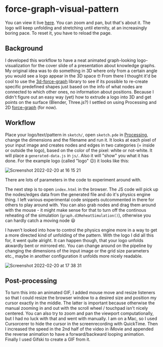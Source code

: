 # force-graph-visual-pattern

You can view it live [here](https://benjaminaaron.github.io/force-graph-visual-pattern/). You can zoom and pan, but that's about it. The logo will keep unfolding and stretching until eternity, at an increasingly boring pace. To reset it, you have to reload the page.

## Background

I developed this workflow to have a neat animated graph-looking logo-visualization for the cover slide of a presentation about knowledge graphs. My original idea was to do something in 3D where only from a certain angle you would see a logo appear in the 3D space 🤓 From there I thought it'd be cool to use the [3d-force-graph](https://github.com/vasturiano/3d-force-graph) library to see if its possible to re-create specific predefined shapes just based on the info of what nodes are connected to which other ones, no information about positions. Because I didn't figure out an easy way (yet) how to extrude a logo into 3D and get points on the surface (Blender, Three.js?) I settled on using Processing and 2D [force-graph](https://github.com/vasturiano/force-graph) (for now).

## Workflow

Place your logo/text/pattern in `sketch/`, open `sketch.pde` in [Processing](https://processing.org/), change the dimensions and the filename and run it. It looks at each pixel of your input image and creates nodes and edges in two categories (= inside or outside the logo), based on the color of the pixel: white or not-white. It will place a `generated-data.js` in `js/`. Also it will "show" you what it has done. For the example logo (called "logo" 😉) it looks like this: 

![Screenshot 2022-02-20 at 16 15 21](https://user-images.githubusercontent.com/5141792/154849672-35c18b97-0c54-486f-bbe1-f81490ba054d.png)

There are lots of parameters in the code to experiment around with. 

The next step is to open `index.html` in the browser. The JS code will pick up the nodes/edges data from the generated file and do it's physics engine thing. I left various experimental code snippets outcommented in there for others to play around with. You can also grab nodes and drag them around with the mouse - it might make sense for that to turn off the continous reheating of the simulation (`graph.d3ReheatSimulation()`), otherwise you can hardly catch a moving node 😃

I haven't looked into how to control the physics engine more in a way to get a more directed kind of unfolding of the pattern. With the logo I did all this for, it went quite alright. It can happen though, that your logo unfolds akwardly bent or mirrored etc. You can change around on the pipeline by changing the dimensions of the input image or the grid size parameters etc., maybe in another configuration it unfolds more nicely readable.

![Screenshot 2022-02-20 at 17 38 31](https://user-images.githubusercontent.com/5141792/154853575-88aaaaf2-1199-465a-a396-d914e334b5ff.png)

## Post-processing

To turn this into an animated GIF, I added mouse move and resize listeners so that I could resize the browser window to a desired size and position my cursor exactly in the middle. The latter is important because otherwise the manual zooming in and out with the scroll wheel / touchpad isn't nicely centered. You can also try to zoom and pan the viewport computationally, but I had no luck with that and went with manually. I am on a Mac, so I used Cursorcerer to hide the cursor in the screenrecording with QuickTime. Then I increased the speed in the 2nd half of the video in iMovie and appended the reverse animation to have a forward/backward looping animation. Finally I used Gifski to create a GIF from it.
